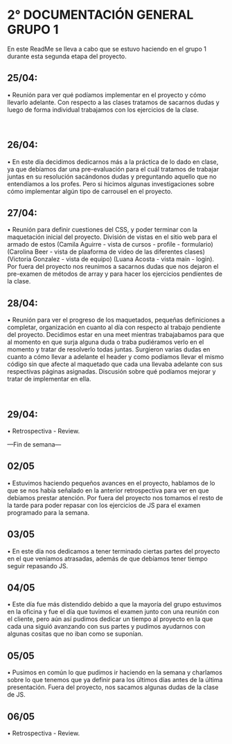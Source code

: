 # 2° DOCUMENTACIÓN GENERAL GRUPO 1

En este ReadMe se lleva a cabo que se estuvo haciendo en el grupo 1 durante esta segunda etapa del proyecto.



## 25/04:

•	 Reunión para ver  qué podíamos implementar en el proyecto y cómo llevarlo adelante. Con respecto a las clases tratamos de sacarnos dudas y luego de forma individual trabajamos con los ejercicios de la clase.

<br>



## 26/04:

•	En este día decidimos dedicarnos más a la práctica de lo dado en clase, ya que debíamos dar una pre-evaluación para el cuál tratamos de trabajar juntas en su resolución sacándonos dudas y preguntando aquello que no entendíamos a los profes. Pero si hicimos algunas investigaciones sobre cómo implementar algún tipo de carrousel en el proyecto.
<br>

## 27/04:
•  Reunión para definir cuestiones del CSS, y poder terminar con la maquetación inicial del proyecto. División de vistas en el sitio web para el armado de estos (Camila Aguirre - vista de cursos - profile - formulario) (Carolina Beer - vista de plaaforma de video de las diferentes clases) (Victoria Gonzalez - vista de equipo) (Luana Acosta - vista main - login). Por fuera del proyecto nos reunimos a sacarnos dudas que nos dejaron el pre-examen de métodos de array y para hacer los ejercicios pendientes de la clase.	
<br>

## 28/04:
• Reunión para ver el progreso de los maquetados, pequeñas definiciones a completar, organización en cuanto al día con respecto al trabajo pendiente del proyecto.
Decidimos estar en una meet mientras trabajabamos para que al momento en que surja alguna duda o traba pudiéramos verlo en el momento y tratar de resolverlo todas juntas. Surgieron varias dudas en cuanto a cómo llevar a adelante el header y como podíamos llevar el mismo código sin que afecte al maquetado que cada una llevaba adelante con sus respectivas páginas asignadas. Discusión sobre qué podíamos mejorar y tratar de implementar en ella.

<br>

## 29/04:
•  Retrospectiva - Review.
<br>

—Fin de semana—
<br>

## 02/05

• Estuvimos haciendo pequeños avances en el proyecto, hablamos de lo que se nos había señalado en la anterior retrospectiva para ver en que debíamos prestar atención. Por fuera del proyecto nos tomamos el resto de la tarde para poder repasar con los ejercicios de JS para el examen programado para la semana.
<br>

## 03/05

• En este día nos dedicamos a tener terminado ciertas partes del proyecto en el que veníamos atrasadas, además de que debíamos tener tiempo seguir repasando JS. 
<br>

## 04/05

• Este día fue más distendido debido a que la mayoría del grupo estuvimos en la oficina y fue el día que tuvimos el examen junto con una reunión con el cliente, pero aún así pudimos dedicar un tiempo al proyecto en la que cada una siguió avanzando con sus partes y pudimos ayudarnos con algunas cositas que no iban como se suponían.
<br>

## 05/05

• Pusimos en común lo que pudimos ir haciendo en la semana y charlamos sobre lo que tenemos que ya definir para los últimos días antes de la última presentación. Fuera del proyecto, nos sacamos algunas dudas de la clase de JS.
<br>

## 06/05

• Retrospectiva - Review.

